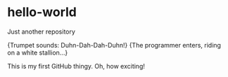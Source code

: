 # hello-world
Just another repository

{Trumpet sounds:  Duhn-Dah-Dah-Duhn!}
{The programmer enters, riding on a white stallion...}

This is my first GitHub thingy.  Oh, how exciting!

